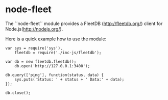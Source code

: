 node-fleet
==========

The ´´node-fleet´´ module provides a FleetDB (http://fleetdb.org/) client for Node.js(http://nodejs.org/).

Here is a quick example how to use the module:

	var sys = require('sys'),
	    fleetdb = require('./inc-js/fleetdb');

	var db = new fleetdb.fleetdb();
	    db.open('http://127.0.0.1:3400');

	db.query(['ping'], function(status, data) {
  		sys.puts('Status: ' + status + ' Data:' + data);
	});

	db.close();
